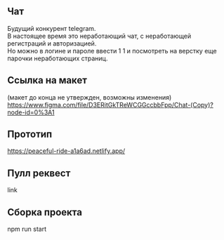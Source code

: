 ## Чат
Будущий конкурент telegram. <br>
В настоящее время это неработающий чат, с неработающей регистраций и авторизацией.<br>
Но можно в логине и пароле ввести 1 1 и посмотреть на верстку еще парочки неработающих страниц.

## Ссылка на макет
(макет до конца не утвержден, возможны изменения)<br>
https://www.figma.com/file/D3ERitGkTReWCGGccbbFpp/Chat-(Copy)?node-id=0%3A1

## Прототип
https://peaceful-ride-a1a6ad.netlify.app/

## Пулл реквест
link

## Сборка проекта
npm run start
